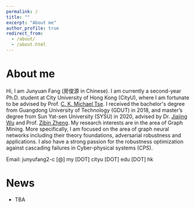 ```yaml
---
permalink: /
title: ""
excerpt: "About me"
author_profile: true
redirect_from: 
  - /about/
  - /about.html
---
```




# About me

Hi, I am Junyuan Fang (房俊源 in Chinese). I am currently a second-year Ph.D. student at City University of Hong Kong (CityU), where I am fortunate to be advised by Prof. [C. K. Michael Tse](https://scholar.google.com/citations?user=Ax0J3TkAAAAJ&hl=en). I received the bachelor's degree from Guangdong  University of Technology (GDUT) in 2018, and master’s degree from Sun Yat-sen University (SYSU) in 2020, advised by Dr. [Jiajing Wu](https://scholar.google.com/citations?user=EaqeskUAAAAJ&hl=en) and Prof. [Zibin Zheng](https://scholar.google.com/citations?user=WPC6ED4AAAAJ&hl=en). My research interests are in the area of Graph Mining. More specifically, I am focused on the area of graph neural networks including their theory foundations, adversarial robustness and applications. I also have a strong passion for the robustness optimization against cascading failures in Cyber-physical systems (CPS).

Email: junyufang2-c [@] my [DOT] cityu [DOT] edu [DOT] hk

# News

- TBA

